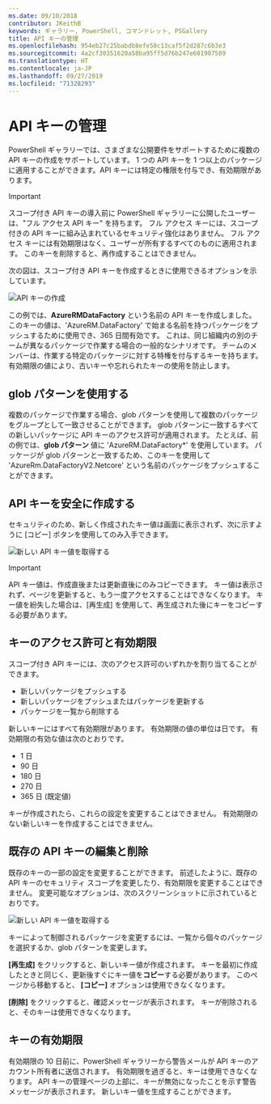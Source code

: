 ```yaml
---
ms.date: 09/10/2018
contributor: JKeithB
keywords: ギャラリー, PowerShell, コマンドレット, PSGallery
title: API キーの管理
ms.openlocfilehash: 954eb27c25babdb8efe50c13caf5f2d287c6b3e3
ms.sourcegitcommit: 4a2cf30351620a58ba95ff5d76b247e601907589
ms.translationtype: HT
ms.contentlocale: ja-JP
ms.lasthandoff: 09/27/2019
ms.locfileid: "71328293"
---
```

# <a name="managing-api-keys"></a>API キーの管理

PowerShell ギャラリーでは、さまざまな公開要件をサポートするために複数の API キーの作成をサポートしています。 1 つの API キーを 1 つ以上のパッケージに適用することができます。API キーには特定の権限を付与でき、有効期限があります。

> [!IMPORTANT]
> スコープ付き API キーの導入前に PowerShell ギャラリーに公開したユーザーは、"フル アクセス API キー" を持ちます。 フル アクセス キーには、スコープ付きの API キーに組み込まれているセキュリティ強化はありません。 フル アクセス キーには有効期限はなく、ユーザーが所有するすべてのものに適用されます。 このキーを削除すると、再作成することはできません。

次の図は、スコープ付き API キーを作成するときに使用できるオプションを示しています。

![API キーの作成](../../Images/PSGallery_KeyScoped.png)

この例では、**AzureRMDataFactory** という名前の API キーを作成しました。 このキーの値は、'AzureRM.DataFactory' で始まる名前を持つパッケージをプッシュするために使用でき、365 日間有効です。 これは、同じ組織内の別のチームが異なるパッケージで作業する場合の一般的なシナリオです。 チームのメンバーは、作業する特定のパッケージに対する特権を付与するキーを持ちます。
有効期限の値により、古いキーや忘れられたキーの使用を防止します。

## <a name="using-glob-patterns"></a>glob パターンを使用する

複数のパッケージで作業する場合、glob パターンを使用して複数のパッケージをグループとして一致させることができます。 glob パターンに一致するすべての新しいパッケージに API キーのアクセス許可が適用されます。 たとえば、前の例では、**glob パターン** 値に 'AzureRM.DataFactory*' を使用しています。 パッケージが glob パターンと一致するため、このキーを使用して 'AzureRm.DataFactoryV2.Netcore' という名前のパッケージをプッシュすることができます。

## <a name="create-api-keys-securely"></a>API キーを安全に作成する

セキュリティのため、新しく作成されたキー値は画面に表示されず、次に示すように [コピー] ボタンを使用してのみ入手できます。

![新しい API キー値を取得する](../../Images/PSGallery_CopyCreatedKey.png)

> [!IMPORTANT]
> API キー値は、作成直後または更新直後にのみコピーできます。 キー値は表示されず、ページを更新すると、もう一度アクセスすることはできなくなります。 キー値を紛失した場合は、[再生成] を使用して、再生成された後にキーをコピーする必要があります。

## <a name="key-permissions-and-expiration"></a>キーのアクセス許可と有効期限

スコープ付き API キーには、次のアクセス許可のいずれかを割り当てることができます。

- 新しいパッケージをプッシュする
- 新しいパッケージをプッシュまたはパッケージを更新する
- パッケージを一覧から削除する

新しいキーにはすべて有効期限があります。 有効期限の値の単位は日です。 有効期限の有効な値は次のとおりです。

- 1 日
- 90 日
- 180 日
- 270 日
- 365 日 (既定値)

キーが作成されたら、これらの設定を変更することはできません。 有効期限のない新しいキーを作成することはできません。

## <a name="editing-and-deleting-existing-api-keys"></a>既存の API キーの編集と削除

既存のキーの一部の設定を変更することができます。 前述したように、既存の API キーのセキュリティ スコープを変更したり、有効期限を変更することはできません。 変更可能なオプションは、次のスクリーンショットに示されているとおりです。

![新しい API キー値を取得する](../../Images/PSGallery_EditAPIKey.png)

キーによって制御されるパッケージを変更するには、一覧から個々のパッケージを選択するか、glob パターンを変更します。

**[再生成]** をクリックすると、新しいキー値が作成されます。 キーを最初に作成したときと同じく、更新後すぐにキー値を**コピー**する必要があります。 このページから移動すると、 **[コピー]** オプションは使用できなくなります。

**[削除]** をクリックすると、確認メッセージが表示されます。 キーが削除されると、そのキーは使用できなくなります。

## <a name="key-expiration"></a>キーの有効期限

有効期限の 10 日前に、PowerShell ギャラリーから警告メールが API キーのアカウント所有者に送信されます。 有効期限を過ぎると、キーは使用できなくなります。 API キーの管理ページの上部に、キーが無効になったことを示す警告メッセージが表示されます。 新しいキー値を生成することができます。
